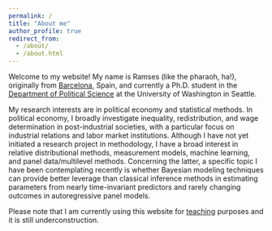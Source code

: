 ```yaml
---
permalink: /
title: "About me"
author_profile: true
redirect_from: 
  - /about/
  - /about.html
---
```




Welcome to my website! My name is Ramses (like the pharaoh, ha!), originally from [Barcelona](https://en.wikipedia.org/wiki/Barcelona), Spain, and currently a Ph.D. student in the [Department of Political Science](https://www.polisci.washington.edu/) at the University of Washington in Seattle. 

My research interests are in political economy and statistical methods. In political economy, I broadly investigate inequality, redistribution, and wage determination in post-industrial societies, with a particular focus on industrial relations and labor market institutions. Although I have not yet initiated a research project in methodology, I have a broad interest in relative distributional methods, measurement models, machine learning, and panel data/multilevel methods. Concerning the latter, a specific topic I have been contemplating recently is whether Bayesian modeling techniques can provide better leverage than classical inference methods in estimating parameters from nearly time-invariant predictors and rarely changing outcomes in autoregressive panel models.

Please note that I am currently using this website for [teaching](https://rllob.github.io/teaching/) purposes and it is still underconstruction.
